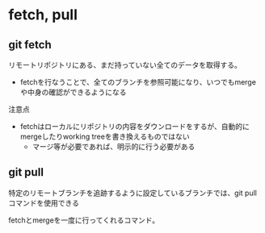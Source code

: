 # fetch, pull

## git fetch

リモートリポジトリにある、まだ持っていない全てのデータを取得する。

- fetchを行なうことで、全てのブランチを参照可能になり、いつでもmergeや中身の確認ができるようになる

注意点

- fetchはローカルにリポジトリの内容をダウンロードをするが、自動的にmergeしたりworking treeを書き換えるものではない
  - マージ等が必要であれば、明示的に行う必要がある

## git pull

特定のリモートブランチを追跡するように設定しているブランチでは、git pullコマンドを使用できる

fetchとmergeを一度に行ってくれるコマンド。
